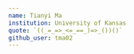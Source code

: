 ```yaml
---
name: Tianyi Ma
institution: University of Kansas
quote: `((_=_=>_<=_==_)=>_())()`
github_user: tma02
---
```

